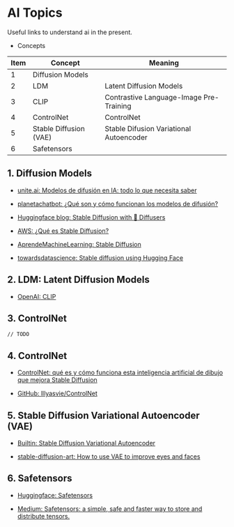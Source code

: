 # AI Topics

Useful links to understand ai in the present.

- Concepts

| Item | Concept | Meaning |
| --- | --- | --- |
| 1 | Diffusion Models | |
| 2 | LDM | Latent Diffusion Models |
| 3 | CLIP | Contrastive Language-Image Pre-Training |
| 4 | ControlNet | ControlNet |
| 5 | Stable Diffusion (VAE) | Stable Difusion Variational Autoencoder |
| 6 | Safetensors | |

## 1. Diffusion Models

- [unite.ai: Modelos de difusión en IA: todo lo que necesita saber](https://www.unite.ai/es/modelos-de-difusi%C3%B3n-en-ai-todo-lo-que-necesitas-saber/)

- [planetachatbot: ¿Qué son y cómo funcionan los modelos de difusión?](https://planetachatbot.com/que-son-y-como-funcionan-modelos-de-difusion/)

- [Huggingface blog: Stable Diffusion with 🧨 Diffusers ](https://huggingface.co/blog/stable_diffusion)

- [AWS: ¿Qué es Stable Diffusion?](https://aws.amazon.com/es/what-is/stable-diffusion/)

- [AprendeMachineLearning: Stable Diffusion](https://www.aprendemachinelearning.com/crea-imagenes-stable-diffusion-con-inteligencia-artificial-en-tu-ordenador/#more-7681)

- [towardsdatascience: Stable diffusion using Hugging Face](https://towardsdatascience.com/stable-diffusion-using-hugging-face-501d8dbdd8)

## 2. LDM: Latent Diffusion Models

- [OpenAI: CLIP](https://openai.com/research/clip)

## 3. ControlNet

```
// TODO
```

## 4. ControlNet

- [ControlNet: qué es y cómo funciona esta inteligencia artificial de dibujo que mejora Stable Diffusion](https://www.xataka.com/basics/controlnet-que-como-funciona-esta-inteligencia-artificial-dibujo)

- [GitHub:  lllyasvie/ControlNet](https://github.com/lllyasviel/ControlNet)

## 5. Stable Diffusion Variational Autoencoder (VAE)

- [Builtin: Stable Diffusion Variational Autoencoder](https://builtin.com/artificial-intelligence/stable-diffusion-vae)

- [stable-diffusion-art: How to use VAE to improve eyes and faces](https://stable-diffusion-art.com/how-to-use-vae/)

## 6. Safetensors

- [Huggingface: Safetensors](https://huggingface.co/docs/safetensors/index)

- [Medium: Safetensors: a simple, safe and faster way to store and distribute tensors.](https://medium.com/@mandalsouvik/safetensors-a-simple-and-safe-way-to-store-and-distribute-tensors-d9ba1931ba04)